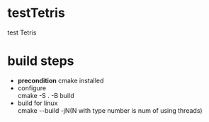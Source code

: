 # testTetris
test Tetris
# build steps
+ **precondition** cmake installed
+ configure  
		cmake -S . -B build   
+ build for linux  
		cmake --build -jN(N with type number is num of using threads)  
